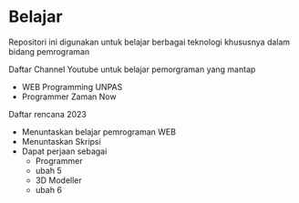 # Belajar
Repositori ini digunakan untuk belajar berbagai teknologi khususnya dalam bidang pemrograman

Daftar Channel Youtube untuk belajar pemorgraman yang mantap
- WEB Programming UNPAS
- Programmer Zaman Now


Daftar rencana 2023
- Menuntaskan belajar pemrograman WEB
- Menuntaskan Skripsi
- Dapat perjaan sebagai
  * Programmer
  * ubah 5
  * 3D Modeller
  * ubah 6
